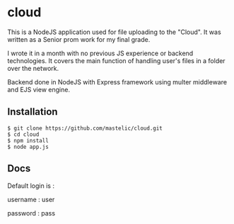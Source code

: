 #  cloud

This is a NodeJS application used for file uploading to the "Cloud".
It was written as a Senior prom work for my final grade.

I wrote it in a month with no previous JS experience or backend technologies.
It covers the main function of handling user's files in a folder over the network.

Backend done in NodeJS with Express framework using multer middleware and EJS view engine. 

## Installation

```
$ git clone https://github.com/mastelic/cloud.git
$ cd cloud
$ npm install
$ node app.js
```

## Docs

Default login is : 

  username : user
  
  password : pass
